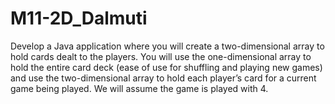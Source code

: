# M11-2D_Dalmuti
Develop a Java application where you will create a two-dimensional array to hold cards dealt to the players. You will use the one-dimensional array to hold the entire card deck (ease of use for shuffling and playing new games) and use the two-dimensional array to hold each player’s card for a current game being played. We will assume the game is played with 4.

